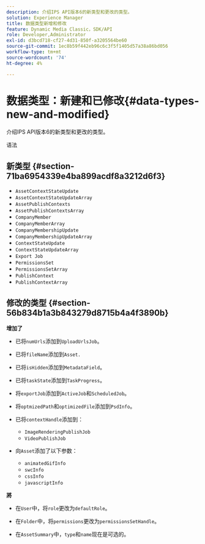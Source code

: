 ```yaml
---
description: 介绍IPS API版本6的新类型和更改的类型。
solution: Experience Manager
title: 数据类型新增和修改
feature: Dynamic Media Classic，SDK/API
role: Developer,Administrator
exl-id: d3bcd718-cf27-4d31-850f-a3205564be60
source-git-commit: 1ec8b59f442eb96c6c3f5f1405d57a38a86bd056
workflow-type: tm+mt
source-wordcount: '74'
ht-degree: 4%

---
```


# 数据类型：新建和已修改{#data-types-new-and-modified}

介绍IPS API版本6的新类型和更改的类型。

语法

## 新类型 {#section-71ba6954339e4ba899acdf8a3212d6f3}

* `AssetContextStateUpdate`
* `AssetContextStateUpdateArray`
* `AssetPublishContexts`
* `AssetPublishContextsArray`
* `CompanyMember`
* `CompanyMemberArray`
* `CompanyMembershipUpdate`
* `CompanyMembershipUpdateArray`
* `ContextStateUpdate`
* `ContextStateUpdateArray`
* `Export Job`
* `PermissionsSet`
* `PermissionsSetArray`
* `PublishContext`
* `PublishContextArray`

## 修改的类型 {#section-56b834b1a3b843279d8715b4a4f3890b}

**增加了**

* 已将`numUrls`添加到`UploadUrlsJob`。

* 已将`fileName`添加到`Asset.`

* 已将`isHidden`添加到`MetadataField`。

* 已将`taskState`添加到`TaskProgress`。

* 将`exportJob`添加到`ActiveJob`和`ScheduledJob`。

* 将`optmizedPath`和`optimizedFile`添加到`PsdInfo`。

* 已将`contextHandle`添加到：

   * `ImageRenderingPublishJob`
   * `VideoPublishJob`

* 向`Asset`添加了以下参数：

   * `animatedGifInfo`
   * `swcInfo`
   * `cssInfo`
   * `javascriptInfo`

**將**

* 在`User`中，将`role`更改为`defaultRole`。

* 在`Folder`中，将`permissions`更改为`permissionsSetHandle`。

* 在`AssetSummary`中，`type`和`name`现在是可选的。
